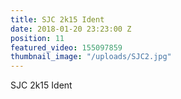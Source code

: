 ```yaml
---
title: SJC 2k15 Ident
date: 2018-01-20 23:23:00 Z
position: 11
featured_video: 155097859
thumbnail_image: "/uploads/SJC2.jpg"
---
```


SJC 2k15 Ident